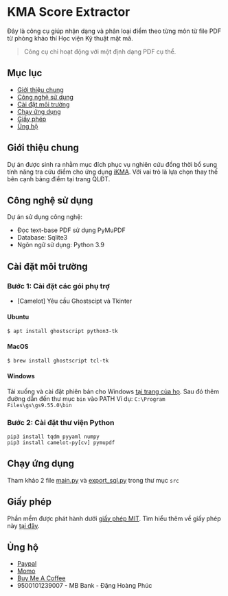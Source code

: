 # KMA Score Extractor
Đây là công cụ giúp nhận dạng và phân loại điểm theo từng môn từ file PDF từ phòng khảo thí Học viện Kỹ thuật mật mã.
> Công cụ chỉ hoạt động với một định dạng PDF cụ thể.
## Mục lục
- [Giới thiệu chung](https://github.com/Haven-Code/KMA-Score-Extractor/blob/phuchptty-patch-1/README.md#gi%E1%BB%9Bi-thi%E1%BB%87u-chung)
- [Công nghệ sử dụng](https://github.com/Haven-Code/KMA-Score-Extractor/blob/phuchptty-patch-1/README.md#c%C3%A0i-%C4%91%E1%BA%B7t-m%C3%B4i-tr%C6%B0%E1%BB%9Dng)
- [Cài đặt môi trường](https://github.com/Haven-Code/KMA-Score-Extractor/blob/phuchptty-patch-1/README.md#c%C3%A0i-%C4%91%E1%BA%B7t-m%C3%B4i-tr%C6%B0%E1%BB%9Dng)
- [Chạy ứng dụng](https://github.com/Haven-Code/KMA-Score-Extractor/blob/phuchptty-patch-1/README.md#ch%E1%BA%A1y-%E1%BB%A9ng-d%E1%BB%A5ng)
- [Giấy phép](https://github.com/Haven-Code/KMA-Score-Extractor/blob/phuchptty-patch-1/README.md#gi%E1%BA%A5y-ph%C3%A9p)
- [Ủng hộ](https://github.com/Haven-Code/KMA-Score-Extractor/blob/phuchptty-patch-1/README.md#%E1%BB%A7ng-h%E1%BB%99)
## Giới thiệu chung
Dự án được sinh ra nhằm mục đích phục vụ nghiên cứu đồng thời bổ sung tính năng tra cứu điểm cho ứng dụng [iKMA](https://kma.dhpgo.com). Với vai trò là lựa chọn thay thế bên cạnh bảng điểm tại trang QLĐT.
## Công nghệ sử dụng
Dự án sử dụng công nghệ: 
- Đọc text-base PDF sử dụng PyMuPDF
- Database: Sqlite3
- Ngôn ngữ sử dụng: Python 3.9
## Cài đặt môi trường
### Bước 1: Cài đặt các gói phụ trợ
- [Camelot] Yêu cầu Ghostscipt và Tkinter
#### Ubuntu
```
$ apt install ghostscript python3-tk
```

#### MacOS
```
$ brew install ghostscript tcl-tk
```

#### Windows
Tải xuống và cài đặt phiên bản cho Windows [tại trang của họ](https://ghostscript.com/releases/gsdnld.html). Sau đó thêm đường dẫn đến thư mục `bin` vào PATH
Ví dụ: `C:\Program Files\gs\gs9.55.0\bin`
### Bước 2: Cài đặt thư viện Python
```
pip3 install tqdm pyyaml numpy
pip3 install camelot-py[cv] pymupdf
```

## Chạy ứng dụng
Tham khảo 2 file [main.py](https://github.com/Haven-Code/KMA-Score-Extractor/blob/main/src/main.py) và [export_sql.py](https://github.com/Haven-Code/KMA-Score-Extractor/blob/main/src/export_sql.py) trong thư mục `src`
## Giấy phép
Phần mềm được phát hành dưới [giấy phép MIT](https://github.com/Haven-Code/KMA-Score-Extractor/blob/main/LICENSE). Tìm hiểu thêm về giấy phép này [tại đây](https://viblo.asia/p/tim-hieu-cach-hoat-dong-cua-cac-loai-license-ma-nguon-mo-open-source-license-GrLZDknOKk0#_d-mit-license-7).
## Ủng hộ
- [Paypal](https://paypal.me/phuchptty)
- [Momo](https://nhantien.momo.vn/Gjs532xiR34)
- [Buy Me A Coffee](https://www.buymeacoffee.com/phuchptty)
- 9500101239007 - MB Bank - Đặng Hoàng Phúc
